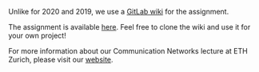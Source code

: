 Unlike for 2020 and 2019, we use a [GitLab wiki](https://docs.gitlab.com/ee/user/project/wiki/) for the assignment.

The assignment is available [here](https://gitlab.ethz.ch/nsg/public/comm-net-2024-routing-project/-/wikis/home).
Feel free to clone the wiki and use it for your own project!

For more information about our Communication Networks lecture at ETH Zurich, please visit our [website](https://comm-net.ethz.ch/).

